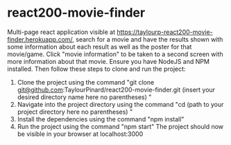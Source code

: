# react200-movie-finder
Multi-page react application visible at https://taylourp-react200-movie-finder.herokuapp.com/, search for a movie and have the results shown with some information about each result as well as
the poster for that movie/game. Click "movie information" to be taken to a second screen with more information about that movie.
Ensure you have NodeJS and NPM installed. Then follow these steps to clone and run the project:
1. Clone the project using the command "git clone git@github.com:TaylourPinard/react200-movie-finder.git (insert your desired directory name here no parentheses) "
2. Navigate into the project directory using the command "cd (path to your project directory here no parentheses) "
3. Install the dependencies using the command "npm install"
4. Run the project using the command "npm start"
The project should now be visible in your browser at localhost:3000

